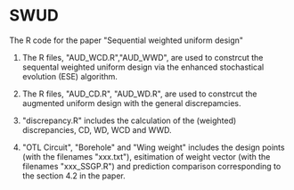 # SWUD
The R code for the paper "Sequential weighted uniform design"

1. The R files, "AUD_WCD.R","AUD_WWD", are used to constrcut the sequental weighted uniform design via the enhanced stochastical evolution (ESE) algorithm. 

2. The R files, "AUD_CD.R", "AUD_WD.R", are used to constrcut the augmented uniform design with the general discrepamcies. 

3. "discrepancy.R" includes the calculation of the (weighted) discrepancies, CD, WD, WCD and WWD. 

4. "OTL Circuit", "Borehole" and "Wing weight" includes the design points (with the filenames "xxx.txt"), esitimation of weight vector (with the filenames "xxx_SSGP.R") and prediction comparison corresponding to the section 4.2 in the paper.  
